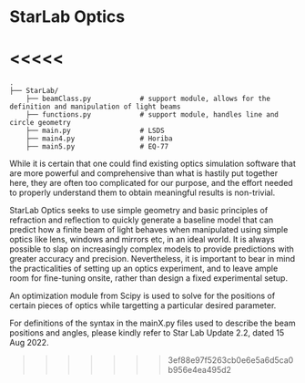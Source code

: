 # StarLab Optics

<<<<<
=======
    .
    ├── StarLab/
        ├── beamClass.py            # support module, allows for the definition and manipulation of light beams
        ├── functions.py            # support module, handles line and circle geometry
        ├── main.py                 # LSDS
        ├── main4.py                # Horiba
        ├── main5.py                # EQ-77

While it is certain that one could find existing optics simulation software that are more powerful and comprehensive than what is hastily put together here, they are often too complicated for our purpose, and the effort needed to properly understand them to obtain meaningful results is non-trivial. 

StarLab Optics seeks to use simple geometry and basic principles of refraction and reflection to quickly generate a baseline model that can predict how a finite beam of light behaves when manipulated using simple optics like lens, windows and mirrors etc, in an ideal world. It is always possible to slap on increasingly complex models to provide predictions with greater accuracy and precision. Nevertheless, it is important to bear in mind the practicalities of setting up an optics experiment, and to leave ample room for fine-tuning onsite, rather than design a fixed experimental setup.

An optimization module from Scipy is used to solve for the positions of certain pieces of optics while targetting a particular desired parameter.

For definitions of the syntax in the mainX.py files used to describe the beam positions and angles, please kindly refer to Star Lab Update 2.2, dated 15 Aug 2022.
>>>>>>> 3ef88e97f5263cb0e6e5a6d5ca0b956e4ea495d2
